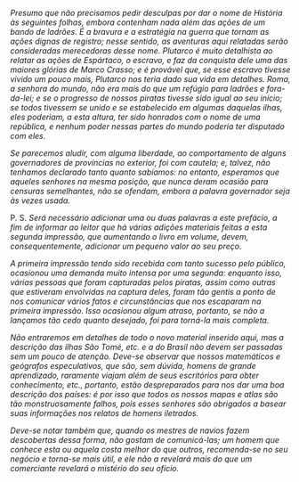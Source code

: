 *Presumo que não precisamos pedir desculpas por dar o nome de História às seguintes folhas, embora contenham nada além das ações de um bando de ladrões. É a bravura e a estratégia na guerra que tornam as ações dignas de registro; nesse sentido, as aventuras aqui relatadas serão consideradas merecedoras desse nome. Plutarco é muito detalhista ao relatar as ações de Espártaco, o escravo, e faz da conquista dele uma das maiores glórias de Marco Crasso; e é provável que, se esse escravo tivesse vivido um pouco mais, Plutarco nos teria dado sua vida em detalhes. Roma, a senhora do mundo, não era mais do que um refúgio para ladrões e fora-da-lei; e se o progresso de nossos piratas tivesse sido igual ao seu início; se todos tivessem se unido e se estabelecido em algumas daquelas ilhas, eles poderiam, a esta altura, ter sido honrados com o nome de uma república, e nenhum poder nessas partes do mundo poderia ter disputado com eles.*

*Se parecemos aludir, com alguma liberdade, ao comportamento de alguns governadores de províncias no exterior, foi com cautela; e, talvez, não tenhamos declarado tanto quanto sabíamos: no entanto, esperamos que aqueles senhores na mesma posição, que nunca deram ocasião para censuras semelhantes, não se ofendam, embora a palavra governador seja às vezes usada.*

P. S. *Será necessário adicionar uma ou duas palavras a este prefácio, a fim de informar ao leitor que há várias adições materiais feitas a esta segunda impressão, que aumentando o livro em volume, devem, consequentemente, adicionar um pequeno valor ao seu preço.*

*A primeira impressão tendo sido recebida com tanto sucesso pelo público, ocasionou uma demanda muito intensa por uma segunda: enquanto isso, várias pessoas que foram capturadas pelos piratas, assim como outras que estiveram envolvidas na captura deles, foram tão gentis a ponto de nos comunicar vários fatos e circunstâncias que nos escaparam na primeira impressão. Isso ocasionou algum atraso, portanto, se não a lançamos tão cedo quanto desejado, foi para torná-la mais completa.*

*Não entraremos em detalhes de todo o novo material inserido aqui, mas a descrição das ilhas São Tomé, etc. e a do Brasil não devem ser passadas sem um pouco de atenção. Deve-se observar que nossos matemáticos e geógrafos especulativos, que são, sem dúvida, homens de grande aprendizado, raramente viajam além de seus escritórios para obter conhecimento, etc., portanto, estão despreparados para nos dar uma boa descrição dos países: é por isso que todos os nossos mapas e atlas são tão monstruosamente falhos, pois esses senhores são obrigados a basear suas informações nos relatos de homens iletrados.*

*Deve-se notar também que, quando os mestres de navios fazem descobertas dessa forma, não gostam de comunicá-las; um homem que conhece esta ou aquela costa melhor do que outros, recomenda-se no seu negócio e torna-se mais útil, e ele não a revelará mais do que um comerciante revelará o mistério do seu ofício.*